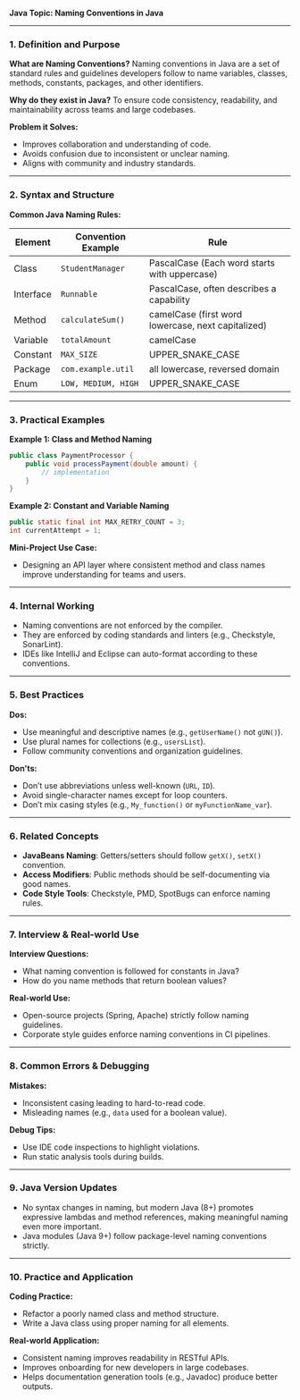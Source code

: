 **Java Topic: Naming Conventions in Java**

---

### 1. Definition and Purpose
**What are Naming Conventions?**
Naming conventions in Java are a set of standard rules and guidelines developers follow to name variables, classes, methods, constants, packages, and other identifiers.

**Why do they exist in Java?**
To ensure code consistency, readability, and maintainability across teams and large codebases.

**Problem it Solves:**
- Improves collaboration and understanding of code.
- Avoids confusion due to inconsistent or unclear naming.
- Aligns with community and industry standards.

---

### 2. Syntax and Structure
**Common Java Naming Rules:**

| Element       | Convention Example        | Rule                                               |
|---------------|---------------------------|-----------------------------------------------------|
| Class         | `StudentManager`          | PascalCase (Each word starts with uppercase)       |
| Interface     | `Runnable`                | PascalCase, often describes a capability           |
| Method        | `calculateSum()`          | camelCase (first word lowercase, next capitalized) |
| Variable      | `totalAmount`             | camelCase                                           |
| Constant      | `MAX_SIZE`                | UPPER_SNAKE_CASE                                    |
| Package       | `com.example.util`        | all lowercase, reversed domain                     |
| Enum          | `LOW, MEDIUM, HIGH`       | UPPER_SNAKE_CASE                                    |

---

### 3. Practical Examples
**Example 1: Class and Method Naming**
```java
public class PaymentProcessor {
    public void processPayment(double amount) {
        // implementation
    }
}
```

**Example 2: Constant and Variable Naming**
```java
public static final int MAX_RETRY_COUNT = 3;
int currentAttempt = 1;
```

**Mini-Project Use Case:**
- Designing an API layer where consistent method and class names improve understanding for teams and users.

---

### 4. Internal Working
- Naming conventions are not enforced by the compiler.
- They are enforced by coding standards and linters (e.g., Checkstyle, SonarLint).
- IDEs like IntelliJ and Eclipse can auto-format according to these conventions.

---

### 5. Best Practices
**Dos:**
- Use meaningful and descriptive names (e.g., `getUserName()` not `gUN()`).
- Use plural names for collections (e.g., `usersList`).
- Follow community conventions and organization guidelines.

**Don'ts:**
- Don’t use abbreviations unless well-known (`URL`, `ID`).
- Avoid single-character names except for loop counters.
- Don’t mix casing styles (e.g., `My_function()` or `myFunctionName_var`).

---

### 6. Related Concepts
- **JavaBeans Naming**: Getters/setters should follow `getX()`, `setX()` convention.
- **Access Modifiers**: Public methods should be self-documenting via good names.
- **Code Style Tools**: Checkstyle, PMD, SpotBugs can enforce naming rules.

---

### 7. Interview & Real-world Use
**Interview Questions:**
- What naming convention is followed for constants in Java?
- How do you name methods that return boolean values?

**Real-world Use:**
- Open-source projects (Spring, Apache) strictly follow naming guidelines.
- Corporate style guides enforce naming conventions in CI pipelines.

---

### 8. Common Errors & Debugging
**Mistakes:**
- Inconsistent casing leading to hard-to-read code.
- Misleading names (e.g., `data` used for a boolean value).

**Debug Tips:**
- Use IDE code inspections to highlight violations.
- Run static analysis tools during builds.

---

### 9. Java Version Updates
- No syntax changes in naming, but modern Java (8+) promotes expressive lambdas and method references, making meaningful naming even more important.
- Java modules (Java 9+) follow package-level naming conventions strictly.

---

### 10. Practice and Application
**Coding Practice:**
- Refactor a poorly named class and method structure.
- Write a Java class using proper naming for all elements.

**Real-world Application:**
- Consistent naming improves readability in RESTful APIs.
- Improves onboarding for new developers in large codebases.
- Helps documentation generation tools (e.g., Javadoc) produce better outputs.

